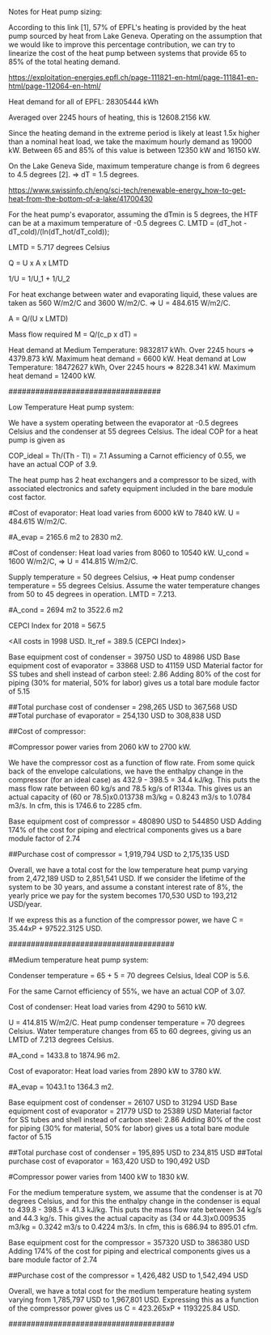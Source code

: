 Notes for Heat pump sizing:


According to this link [1], 57% of EPFL's heating is provided by the heat pump sourced by heat from Lake Geneva. Operating on the assumption that we would like to improve this percentage contribution, we can try to linearize the cost of the heat pump between systems that provide 65 to 85% of the total heating demand. 

https://exploitation-energies.epfl.ch/page-111821-en-html/page-111841-en-html/page-112064-en-html/ 

Heat demand for all of EPFL: 28305444 kWh

Averaged over 2245 hours of heating, this is 12608.2156 kW.

Since the heating demand in the extreme period is likely at least 1.5x higher than a nominal heat load, we take the maximum hourly demand as 19000 kW. Between 65 and 85% of this value is between 12350 kW and 16150 kW.

On the Lake Geneva Side, maximum temperature change is from 6 degrees to 4.5 degrees [2]. => dT = 1.5 degrees.

https://www.swissinfo.ch/eng/sci-tech/renewable-energy_how-to-get-heat-from-the-bottom-of-a-lake/41700430

For the heat pump's evaporator, assuming the dTmin is 5 degrees, the HTF can be at a maximum temperature of -0.5 degrees C. 
LMTD = (dT_hot - dT_cold)/(ln(dT_hot/dT_cold));

LMTD = 5.717 degrees Celsius

Q = U x A x LMTD

1/U = 1/U_1 + 1/U_2

For heat exchange between water and evaporating liquid, these values are taken as 560 W/m2/C and 3600 W/m2/C. => U = 484.615 W/m2/C.

A = Q/(U x LMTD)

Mass flow required M = Q/(c_p x dT) = 


Heat demand at Medium Temperature: 9832817 kWh. Over 2245 hours => 4379.873 kW. Maximum heat demand = 6600 kW.
Heat demand at Low Temperature: 18472627 kWh, Over 2245 hours => 8228.341 kW. Maximum heat demand = 12400 kW.

##################################

Low Temperature Heat pump system:

We have a system operating between the evaporator at -0.5 degrees Celsius and the condenser at 55 degrees Celsius. The ideal COP for a heat pump is given as 

COP_ideal = Th/(Th - Tl) = 7.1
Assuming a Carnot efficiency of 0.55, we have an actual COP of 3.9.

The heat pump has 2 heat exchangers and a compressor to be sized, with associated electronics and safety equipment included in the bare module cost factor. 

#Cost of evaporator: Heat load varies from 6000 kW to 7840 kW. U = 484.615 W/m2/C.

#A_evap = 2165.6 m2 to 2830 m2.

#Cost of condenser: Heat load varies from 8060 to 10540 kW. U_cond = 1600 W/m2/C, => U = 414.815 W/m2/C.

Supply temperature = 50 degrees Celsius, => Heat pump condenser temperature = 55 degrees Celsius. Assume the water temperature changes from 50 to 45 degrees in operation. LMTD = 7.213.

#A_cond = 2694 m2 to 3522.6 m2 

CEPCI Index for 2018 = 567.5

<All costs in 1998 USD. It_ref = 389.5 (CEPCI Index)>

Base equipment cost of condenser = 39750 USD to 48986 USD
Base equipment cost of evaporator = 33868 USD to 41159 USD
Material factor for SS tubes and shell instead of carbon steel: 2.86
Adding 80% of the cost for piping (30% for material, 50% for labor) gives us a total bare module factor of 5.15

##Total purchase cost of condenser = 298,265 USD to 367,568 USD
##Total purchase of evaporator = 254,130 USD to 308,838 USD


##Cost of compressor:

#Compressor power varies from 2060 kW to 2700 kW.

We have the compressor cost as a function of flow rate. From some quick back of the envelope calculations, we have the enthalpy change in the compressor (for an ideal case) as 432.9 - 398.5 = 34.4 kJ/kg. This puts the mass flow rate between 60 kg/s and 78.5 kg/s of R134a. This gives us an actual capacity of (60 or 78.5)x0.013738 m3/kg = 0.8243 m3/s to 1.0784 m3/s. In cfm, this is 1746.6 to 2285 cfm. 

Base equipment cost of compressor = 480890 USD to 544850 USD
Adding 174% of the cost for piping and electrical components gives us a bare module factor of 2.74

##Purchase cost of compressor = 1,919,794 USD to 2,175,135 USD


Overall, we have a total cost for the low temperature heat pump varying from 2,472,189 USD to 2,851,541 USD. If we consider the lifetime of the system to be 30 years, and assume a constant interest rate of 8%, the yearly price we pay for the system becomes 170,530 USD to 193,212 USD/year.

If we express this as a function of the compressor power, we have C = 35.44xP + 97522.3125 USD. 

#####################################

#Medium temperature heat pump system:

Condenser temperature = 65 + 5 = 70 degrees Celsius, Ideal COP is 5.6.

For the same Carnot efficiency of 55%, we have an actual COP of 3.07.

Cost of condenser: Heat load varies from 4290 to 5610 kW.

U = 414.815 W/m2/C. Heat pump condenser temperature = 70 degrees Celsius. Water temperature changes from 65 to 60 degrees, giving us an LMTD of 7.213 degrees Celsius.

#A_cond = 1433.8 to 1874.96 m2.

Cost of evaporator: Heat load varies from 2890 kW to 3780 kW.

#A_evap = 1043.1 to 1364.3 m2.


Base equipment cost of condenser = 26107 USD to 31294 USD
Base equipment cost of evaporator = 21779 USD to 25389 USD
Material factor for SS tubes and shell instead of carbon steel: 2.86
Adding 80% of the cost for piping (30% for material, 50% for labor) gives us a total bare module factor of 5.15

##Total purchase cost of condenser = 195,895 USD to 234,815 USD
##Total purchase cost of evaporator = 163,420 USD to 190,492 USD

#Compressor power varies from 1400 kW to 1830 kW.

For the medium temperature system, we assume that the condenser is at 70 degrees Celsius, and for this the enthalpy change in the condenser is equal to 439.8 - 398.5 = 41.3 kJ/kg. This puts the mass flow rate between 34 kg/s and 44.3 kg/s. This gives the actual capacity as (34 or 44.3)x0.009535 m3/kg = 0.3242 m3/s to 0.4224 m3/s. In cfm, this is 686.94 to 895.01 cfm. 

Base equipment cost for the compressor = 357320 USD to 386380 USD
Adding 174% of the cost for piping and electrical components gives us a bare module factor of 2.74

##Purchase cost of the compressor = 1,426,482 USD to 1,542,494 USD

Overall, we have a total cost for the medium temperature heating system varying from 1,785,797 USD to 1,967,801 USD. Expressing this as a function of the compressor power gives us C = 423.265xP + 1193225.84 USD. 

#####################################

